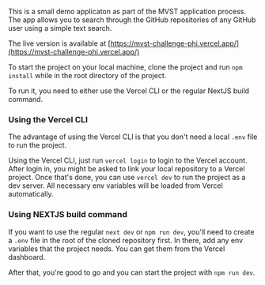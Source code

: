 This is a small demo applicaton as part of the MVST application process. The app allows you to search through the GitHub repositories of any GitHub user using a simple text search.

The live version is available at [https://mvst-challenge-phi.vercel.app/](https://mvst-challenge-phi.vercel.app/)

To start the project on your local machine, clone the project and run `npm install` while in the root directory of the project.

To run it, you need to either use the Vercel CLI or the regular NextJS build command.

### Using the Vercel CLI

The advantage of using the Vercel CLI is that you don't need a local `.env` file to run the project.

Using the Vercel CLI, just run `vercel login` to login to the Vercel account. After login in, you might be asked to link your local repository to a Vercel project. Once that's done, you can use `vercel dev` to run the project as a dev server. All necessary env variables will be loaded from Vercel automatically.

### Using NEXTJS build command

If you want to use the regular `next dev` or `npm run dev`, you'll need to create a `.env` file in the root of the cloned repository first. In there, add any env variables that the project needs. You can get them from the Vercel dashboard.

After that, you're good to go and you can start the project with `npm run dev`.
